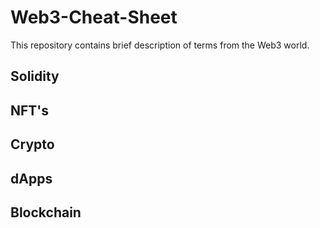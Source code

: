 # Web3-Cheat-Sheet
This repository contains brief description of terms from the Web3 world.

## Solidity
## NFT's
## Crypto
## dApps
## Blockchain
